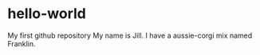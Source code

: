 # hello-world
My first github repository
My name is Jill. I have a aussie-corgi mix named Franklin.
